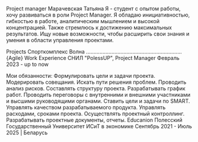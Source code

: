 Project manager
Марачевская Татьяна
Я - студент с опытом работы, хочу развиваться в роли Project Manager. Я обладаю инициативностью, гибкостью в работе, аналитическим мышлением и высокой концентрацией. Также стремлюсь к достижению максимальных результатов. Ищу новые возможности, чтобы расширить свои знания и умения в области управления проектами.

Projects
Спорткомплекс Волна ................................................................ {Agile}
Work Experience
СНИЛ "PolessUP", Project Manager
Февраль 2023 - up to now

Мои обязанности:
Формулировать цели и задачи проекта.
Модерировать совещания.
Искать пути решения проблем.
Проводить анализ рисков.
Составлять структуру проекта.
Разрабатывать график работ.
Проводить переговоры с внутренними и внешними участниками и высшими руководящими органами.
Ставить цели и задачи по SMART.
Управлять качеством разрабатываемого продукта.
Управлять расходами, сроками проекта.
Осуществлять проектный контроллинг.
Разрабатывать проектные документы, отчеты.
Educanion
Полесский Государственный Университет
ИСиТ в экономике
Сентябрь 2021 - Июль 2025 | Беларусь
